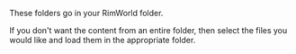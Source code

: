 These folders go in your RimWorld folder.

If you don't want the content from an entire folder, then select the files you would like and load them in the appropriate folder.
